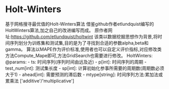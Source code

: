 # Holt-Winters
基于网格搜寻最优值的Holt-Winters算法
借鉴github作者etlundquist编写的HoltWinters算法,加之自己的改进编写而成。
原作者网址:https://github.com/etlundquist/holtwint
该类以数据挖掘思想作为背景,将时间序列划分为训练集和测试集,目的是为了寻找到合适的参数alpha,beta和gamma。
算法以MAPE作为评价标准,使用者也可以自定义评价指标,对应修改类方法Compute_Mape即可,方法GridSearch也需要进行修改。
HoltWinters:
@params:
    - ts:            时间序列(序列时间由远及近)
    - p[int]:        时间序列的周期
    - test_num[int]: 测试集长度
    - sp[int]:       计算初始化参事所需要的周期数(周期数必须大于1)
    - ahead[int]:    需要预测的滞后数
    - mtype[string]: 时间序列方法:累加法或累乘法 ['additive'/'multiplicative']
